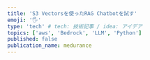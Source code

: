 ```yaml
---
title: 'S3 Vectorsを使ったRAG Chatbotを試す'
emoji: '🖐️'
type: 'tech' # tech: 技術記事 / idea: アイデア
topics: ['aws', 'Bedrock', 'LLM', 'Python']
published: false
publication_name: medurance
---
```

